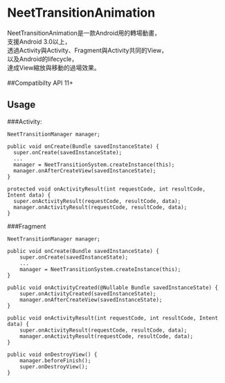 # NeetTransitionAnimation
NeetTransitionAnimation是一款Android用的轉場動畫，<br/>
支援Android 3.0以上，<br/>
透過Activity與Activity、Fragment與Activity共同的View，<br/>
以及Android的lifecycle，<br/>
達成View縮放與移動的過場效果。<br/>
<br/>
##Compatibilty
API 11+
## Usage
###Activity:<br/>
```
NeetTransitionManager manager;

public void onCreate(Bundle savedInstanceState) {
  super.onCreate(savedInstanceState);
  ...
  manager = NeetTransitionSystem.createInstance(this);
  manager.onAfterCreateView(savedInstanceState);
}

protected void onActivityResult(int requestCode, int resultCode, Intent data) {
  super.onActivityResult(requestCode, resultCode, data);
  manager.onActivityResult(requestCode, resultCode, data);
}
```
###Fragment
```
NeetTransitionManager manager;

public void onCreate(Bundle savedInstanceState) {
	super.onCreate(savedInstanceState);
	...
	manager = NeetTransitionSystem.createInstance(this);
}

public void onActivityCreated(@Nullable Bundle savedInstanceState) {
	super.onActivityCreated(savedInstanceState);
	manager.onAfterCreateView(savedInstanceState);
}

public void onActivityResult(int requestCode, int resultCode, Intent data) {
	super.onActivityResult(requestCode, resultCode, data);
	manager.onActivityResult(requestCode, resultCode, data);
}

public void onDestroyView() {
	manager.beforeFinish();
	super.onDestroyView();
}
```

